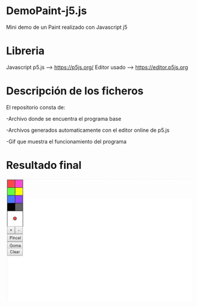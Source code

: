 # DemoPaint-j5.js
Mini demo de un Paint realizado con Javascript j5
# Libreria
Javascript p5.js --> https://p5js.org/
Editor usado --> https://editor.p5js.org
# Descripción de los ficheros
El repositorio consta de:

-Archivo donde se encuentra el programa base

-Archivos generados automaticamente con el editor online de p5.js

-Gif que muestra el funcionamiento del programa

# Resultado final

![alt text](https://github.com/Crisyaki/DemoPaint-j5.js/blob/master/DemoPaint.gif)
